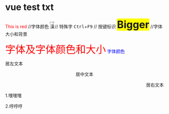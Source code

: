 # vue  test txt


<span style='color:red'>This is red</span>   //字体颜色
<ruby> 漢 <rt> ㄏㄢˋ </rt> </ruby> // 特殊字
<kbd>Ctrl</kbd>+<kbd>F9</kbd>  // 按键标识
<span style="font-size:2rem; background:yellow;">**Bigger**</span> //字体大小和背景

<font face="微软雅黑" color="red" size="6">字体及字体颜色和大小</font>
<font color="#0000ff">字体颜色</font>

<p align="left">居左文本</p>
<p align="center">居中文本</p>
<p align="right">居右文本</p>


<p class="list-header">1.嘿嘿嘿</p>
<p class="list-header">2.哼哼哼</p>








